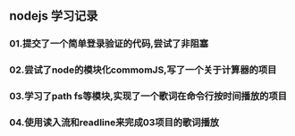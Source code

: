 
## nodejs 学习记录


### 01.提交了一个简单登录验证的代码,尝试了非阻塞


### 02.尝试了node的模块化commomJS,写了一个关于计算器的项目


### 03.学习了path fs等模块,实现了一个歌词在命令行按时间播放的项目


### 04.使用读入流和readline来完成03项目的歌词播放





























